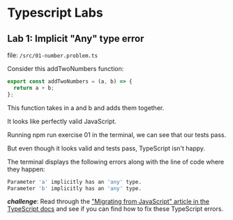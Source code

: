 # Typescript Labs

## Lab 1: Implicit "Any" type error

file: `/src/01-number.problem.ts`

Consider this addTwoNumbers function:

```ts
export const addTwoNumbers = (a, b) => {
  return a + b;
};
```

This function takes in a and b and adds them together.

It looks like perfectly valid JavaScript.

Running npm run exercise 01 in the terminal, we can see that our tests pass.

But even though it looks valid and tests pass, TypeScript isn't happy.

The terminal displays the following errors along with the line of code where they happen:

```sh
Parameter 'a' implicitly has an 'any' type.
Parameter 'b' implicitly has an 'any' type.
```

**_challenge_**: Read through the ["Migrating from JavaScript" article in the TypeScript docs](https://www.typescriptlang.org/docs/handbook/migrating-from-javascript.html) and see if you can find how to fix these TypeScript errors.